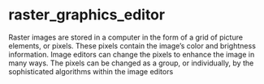 # raster_graphics_editor
Raster images are stored in a computer in the form of a grid of picture elements, or pixels. These pixels contain the image’s color and brightness information. Image editors can change the pixels to enhance the image in many ways. The pixels can be changed as a group, or individually, by the sophisticated algorithms within the image editors
